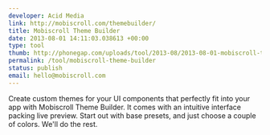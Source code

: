 ```yaml
---
developer: Acid Media
link: http://mobiscroll.com/themebuilder/
title: Mobiscroll Theme Builder
date: 2013-08-01 14:11:03.038613 +00:00
type: tool
thumb: http://phonegap.com/uploads/tool/2013-08/2013-08-01-mobiscroll-theme-builder.png
permalink: /tool/mobiscroll-theme-builder
status: publish
email: hello@mobiscroll.com
---
```


Create custom themes for your UI components that perfectly fit into your app with Mobiscroll Theme Builder. It comes with an intuitive interface packing live preview. Start out with base presets, and just choose a couple of colors. We'll do the rest.
